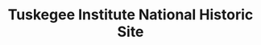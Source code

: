 ---
layout: repo
title: "Tuskegee Institute National Historic Site"
id: 11107
permalink: repos/11107/
---